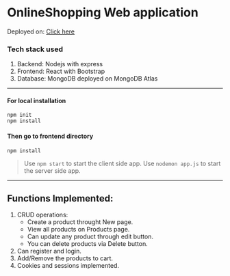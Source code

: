 # OnlineShopping Web application

Deployed on: [Click here]()

### Tech stack used
1. Backend: Nodejs with express
2. Frontend: React with Bootstrap
3. Database: MongoDB deployed on MongoDB Atlas

-------------------------------------------------

#### For local installation
```
npm init
npm install
```
#### Then go to frontend directory
```
npm install
```

> Use ```npm start``` to start the client side app.
> Use ```nodemon app.js``` to start the server side app.

----------------------------------------------------------

## Functions Implemented:
1. CRUD operations:
    * Create a product throught New page.
    * View all products on Products page.
    * Can update any product through edit button.
    * You can delete products via Delete button.
2. Can register and login.
3. Add/Remove the products to cart.
4. Cookies and sessions implemented.